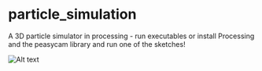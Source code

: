 # particle_simulation
A 3D particle simulator in processing - run executables or install Processing and the peasycam library and run one of the sketches!

![Alt text](https://cloud.githubusercontent.com/assets/16860536/22230038/3c7676e0-e190-11e6-8ade-0b37b7bc19ee.png "particle_simulation.png")

